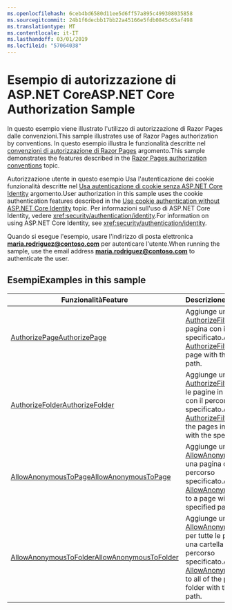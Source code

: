 ```yaml
---
ms.openlocfilehash: 6ceb4bd6580d11ee5d6ff57a895c499308035858
ms.sourcegitcommit: 24b1f6decbb17bb22a45166e5fdb0845c65af498
ms.translationtype: MT
ms.contentlocale: it-IT
ms.lasthandoff: 03/01/2019
ms.locfileid: "57064038"
---
```

# <a name="aspnet-core-authorization-sample"></a><span data-ttu-id="11f29-101">Esempio di autorizzazione di ASP.NET Core</span><span class="sxs-lookup"><span data-stu-id="11f29-101">ASP.NET Core Authorization Sample</span></span>

<span data-ttu-id="11f29-102">In questo esempio viene illustrato l'utilizzo di autorizzazione di Razor Pages dalle convenzioni.</span><span class="sxs-lookup"><span data-stu-id="11f29-102">This sample illustrates use of Razor Pages authorization by conventions.</span></span> <span data-ttu-id="11f29-103">In questo esempio illustra le funzionalità descritte nel [convenzioni di autorizzazione di Razor Pages](https://docs.microsoft.com/aspnet/core/security/authorization/razor-pages-authorization) argomento.</span><span class="sxs-lookup"><span data-stu-id="11f29-103">This sample demonstrates the features described in the [Razor Pages authorization conventions](https://docs.microsoft.com/aspnet/core/security/authorization/razor-pages-authorization) topic.</span></span>

<span data-ttu-id="11f29-104">Autorizzazione utente in questo esempio Usa l'autenticazione dei cookie funzionalità descritte nel [Usa autenticazione di cookie senza ASP.NET Core Identity](https://docs.microsoft.com/aspnet/core/security/authentication/cookie) argomento.</span><span class="sxs-lookup"><span data-stu-id="11f29-104">User authorization in this sample uses the cookie authentication features described in the [Use cookie authentication without ASP.NET Core Identity](https://docs.microsoft.com/aspnet/core/security/authentication/cookie) topic.</span></span> <span data-ttu-id="11f29-105">Per informazioni sull'uso di ASP.NET Core Identity, vedere <xref:security/authentication/identity>.</span><span class="sxs-lookup"><span data-stu-id="11f29-105">For information on using ASP.NET Core Identity, see <xref:security/authentication/identity>.</span></span>

<span data-ttu-id="11f29-106">Quando si esegue l'esempio, usare l'indirizzo di posta elettronica **maria.rodriguez@contoso.com** per autenticare l'utente.</span><span class="sxs-lookup"><span data-stu-id="11f29-106">When running the sample, use the email address **maria.rodriguez@contoso.com** to authenticate the user.</span></span>

## <a name="examples-in-this-sample"></a><span data-ttu-id="11f29-107">Esempi</span><span class="sxs-lookup"><span data-stu-id="11f29-107">Examples in this sample</span></span>

| <span data-ttu-id="11f29-108">Funzionalità</span><span class="sxs-lookup"><span data-stu-id="11f29-108">Feature</span></span> | <span data-ttu-id="11f29-109">Descrizione</span><span class="sxs-lookup"><span data-stu-id="11f29-109">Description</span></span> |
| --- | --- |
| [<span data-ttu-id="11f29-110">AuthorizePage</span><span class="sxs-lookup"><span data-stu-id="11f29-110">AuthorizePage</span></span>](https://docs.microsoft.com/dotnet/api/microsoft.extensions.dependencyinjection.pageconventioncollectionextensions.authorizepage) | <span data-ttu-id="11f29-111">Aggiunge un [AuthorizeFilter](https://docs.microsoft.com/dotnet/api/microsoft.aspnetcore.mvc.authorization.authorizefilter) alla pagina con il percorso specificato.</span><span class="sxs-lookup"><span data-stu-id="11f29-111">Adds an [AuthorizeFilter](https://docs.microsoft.com/dotnet/api/microsoft.aspnetcore.mvc.authorization.authorizefilter) to the page with the specified path.</span></span> |
| [<span data-ttu-id="11f29-112">AuthorizeFolder</span><span class="sxs-lookup"><span data-stu-id="11f29-112">AuthorizeFolder</span></span>](https://docs.microsoft.com/dotnet/api/microsoft.extensions.dependencyinjection.pageconventioncollectionextensions.authorizefolder) | <span data-ttu-id="11f29-113">Aggiunge un [AuthorizeFilter](https://docs.microsoft.com/dotnet/api/microsoft.aspnetcore.mvc.authorization.authorizefilter) per tutte le pagine in una cartella con il percorso specificato.</span><span class="sxs-lookup"><span data-stu-id="11f29-113">Adds an [AuthorizeFilter](https://docs.microsoft.com/dotnet/api/microsoft.aspnetcore.mvc.authorization.authorizefilter) to all of the pages in a folder with the specified path.</span></span> |
| [<span data-ttu-id="11f29-114">AllowAnonymousToPage</span><span class="sxs-lookup"><span data-stu-id="11f29-114">AllowAnonymousToPage</span></span>](https://docs.microsoft.com/dotnet/api/microsoft.extensions.dependencyinjection.pageconventioncollectionextensions.allowanonymoustopage) | <span data-ttu-id="11f29-115">Aggiunge un [AllowAnonymousFilter](https://docs.microsoft.com/dotnet/api/microsoft.aspnetcore.mvc.authorization.allowanonymousfilter) a una pagina con il percorso specificato.</span><span class="sxs-lookup"><span data-stu-id="11f29-115">Adds an [AllowAnonymousFilter](https://docs.microsoft.com/dotnet/api/microsoft.aspnetcore.mvc.authorization.allowanonymousfilter) to a page with the specified path.</span></span> |
| [<span data-ttu-id="11f29-116">AllowAnonymousToFolder</span><span class="sxs-lookup"><span data-stu-id="11f29-116">AllowAnonymousToFolder</span></span>](https://docs.microsoft.com/dotnet/api/microsoft.extensions.dependencyinjection.pageconventioncollectionextensions.allowanonymoustofolder) | <span data-ttu-id="11f29-117">Aggiunge un [AllowAnonymousFilter](https://docs.microsoft.com/dotnet/api/microsoft.aspnetcore.mvc.authorization.allowanonymousfilter) per tutte le pagine in una cartella con il percorso specificato.</span><span class="sxs-lookup"><span data-stu-id="11f29-117">Adds an [AllowAnonymousFilter](https://docs.microsoft.com/dotnet/api/microsoft.aspnetcore.mvc.authorization.allowanonymousfilter) to all of the pages in a folder with the specified path.</span></span> |
